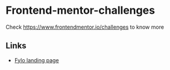 # Frontend-mentor-challenges

Check https://www.frontendmentor.io/challenges to know more

## Links

- [Fylo landing page](https://mm6677890.github.io/fylo-dark-theme-landing-page/index.html)

